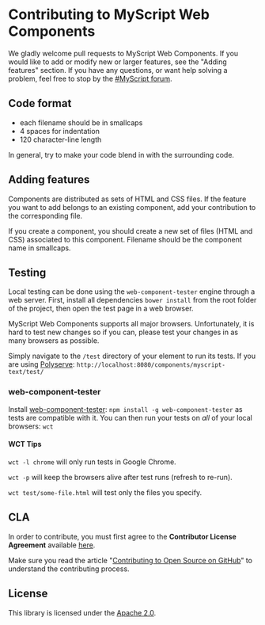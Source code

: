 # Contributing to MyScript Web Components

We gladly welcome pull requests to MyScript Web Components. If you would like to add or modify new or larger features, see the "Adding features" section.
If you have any questions, or want help solving a problem, feel free to stop by the [#MyScript forum](https://dev.myscript.com/support/forum/).

## Code format

* each filename should be in smallcaps
* 4 spaces for indentation
* 120 character-line length

In general, try to make your code blend in with the surrounding code.

## Adding features

Components are distributed as sets of HTML and CSS files. If the feature you want to add belongs to an existing component, add your contribution to the corresponding file.

If you create a component, you should create a new set of files (HTML and CSS) associated to this component. Filename should be the component name in smallcaps.

## Testing

Local testing can be done using the `web-component-tester` engine through a web server. First, install all dependencies `bower install` from the root folder of the project, then open the test page in a web browser.

MyScript Web Components supports all major browsers. Unfortunately, it is hard to test new changes so if you can, please test your changes in as many browsers as possible.

Simply navigate to the `/test` directory of your element to run its tests. If
you are using [Polyserve](https://github.com/PolymerLabs/polyserve): `http://localhost:8080/components/myscript-text/test/`

### web-component-tester

Install [web-component-tester](https://github.com/Polymer/web-component-tester): `npm install -g web-component-tester` as tests are compatible with it. You can then run your tests on *all* of your local browsers: `wct`

#### WCT Tips

`wct -l chrome` will only run tests in Google Chrome.

`wct -p` will keep the browsers alive after test runs (refresh to re-run).

`wct test/some-file.html` will test only the files you specify.

## CLA

In order to contribute, you must first agree to the **Contributor License Agreement** available [here](http://goo.gl/forms/YyzZ9VSvYG).

Make sure you read the article "[Contributing to Open Source on GitHub](https://guides.github.com/activities/contributing-to-open-source/)" to understand the contributing process.


## License

This library is licensed under the [Apache 2.0](http://opensource.org/licenses/Apache-2.0).